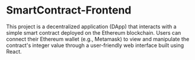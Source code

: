 # SmartContract-Frontend
This project is a decentralized application (DApp) that interacts with a simple smart contract deployed on the Ethereum blockchain. Users can connect their Ethereum wallet (e.g., Metamask) to view and manipulate the contract's integer value through a user-friendly web interface built using React. 
